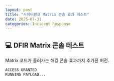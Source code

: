 ```yaml
---
layout: post
title: "사이버펑크 Matrix 콘솔 효과 테스트"
date: 2025-07-31
categories: Incident Response
---
```


## 💻 DFIR Matrix 콘솔 테스트
Matrix 코드가 흘러가는 해킹 콘솔 효과까지 추가된 버전.

```bash
ACCESS GRANTED
RUNNING PAYLOAD...
```
